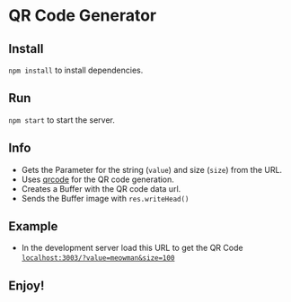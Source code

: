 # QR Code Generator

## Install

`npm install` to install dependencies.

## Run

`npm start` to start the server.

## Info

- Gets the Parameter for the string (`value`) and size (`size`) from the URL.
- Uses [qrcode](https://www.npmjs.com/package/qrcode) for the QR code generation.
- Creates a Buffer with the QR code data url.
- Sends the Buffer image with `res.writeHead()`

## Example
- In the development server load this URL to get the QR Code
[`localhost:3003/?value=meowman&size=100`](localhost:3003/?value=meowman&size=100)

## Enjoy!